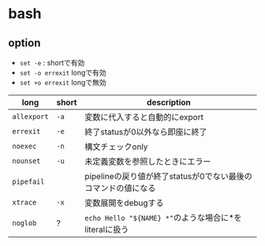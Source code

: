 # bash

## option

* `set -e` : shortで有効
* `set -o errexit` longで有効
* `set +o errexit` longで無効

| long        | short | description                            |
|-------------|-------|----------------------------------------|
| `allexport` | `-a`  | 変数に代入すると自動的にexport                     |
| `errexit`   | `-e`  | 終了statusが0以外なら即座に終了                    |
| `noexec`    | `-n`  | 構文チェックonly                             |
| `nounset`   | `-u`  | 未定義変数を参照したときにエラー                       |
| `pipefail`  |       | pipelineの戻り値が終了statusが0でない最後のコマンドの値になる |
| `xtrace`    | `-x`  | 変数展開をdebugする                           |
| `noglob`    |  ?    | `echo Hello "${NAME} *"`のような場合に*をliteralに扱う |
